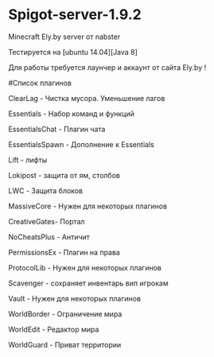 # Spigot-server-1.9.2
Minecraft Ely.by server от nabster

Тестируется на [ubuntu 14.04][Java 8]

Для работы требуется лаунчер и аккаунт от сайта Ely.by !

#Список плагинов

ClearLag - Чистка мусора. Уменьшение лагов

Essentials - Набор команд и функций

EssentialsChat - Плагин чата

EssentialsSpawn - Дополнение к Essentials

Lift - лифты

Lokipost - защита от ям, столбов

LWC - Защита блоков

MassiveCore - Нужен для некоторых плагинов

CreativeGates- Портал

NoCheatsPlus - Античит

PermissionsEx - Плагин на права

ProtocolLib - Нужен для некоторых плагинов

Scavenger -  сохраняет инвентарь вип игрокам

Vault -  Нужен для некоторых плагинов

WorldBorder - Ограничение мира

WorldEdit - Редактор мира

WorldGuard - Приват территории
